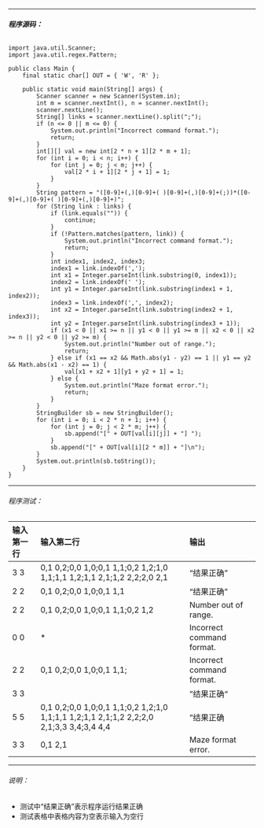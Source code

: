 

---

###### **程序源码：**

```
import java.util.Scanner;
import java.util.regex.Pattern;

public class Main {
	final static char[] OUT = { 'W', 'R' };

	public static void main(String[] args) {
		Scanner scanner = new Scanner(System.in);
		int m = scanner.nextInt(), n = scanner.nextInt();
		scanner.nextLine();
		String[] links = scanner.nextLine().split(";");
		if (n <= 0 || m <= 0) {
			System.out.println("Incorrect command format.");
			return;
		}
		int[][] val = new int[2 * n + 1][2 * m + 1];
		for (int i = 0; i < n; i++) {
			for (int j = 0; j < m; j++) {
				val[2 * i + 1][2 * j + 1] = 1;
			}
		}
		String pattern = "([0-9]+(,)[0-9]+( )[0-9]+(,)[0-9]+(;))*([0-9]+(,)[0-9]+( )[0-9]+(,)[0-9]+)";
		for (String link : links) {
			if (link.equals("")) {
				continue;
			}
			if (!Pattern.matches(pattern, link)) {
				System.out.println("Incorrect command format.");
				return;
			}
			int index1, index2, index3;
			index1 = link.indexOf(',');
			int x1 = Integer.parseInt(link.substring(0, index1));
			index2 = link.indexOf(' ');
			int y1 = Integer.parseInt(link.substring(index1 + 1, index2));
			index3 = link.indexOf(',', index2);
			int x2 = Integer.parseInt(link.substring(index2 + 1, index3));
			int y2 = Integer.parseInt(link.substring(index3 + 1));
			if (x1 < 0 || x1 >= n || y1 < 0 || y1 >= m || x2 < 0 || x2 >= n || y2 < 0 || y2 >= m) {
				System.out.println("Number out of range.");
				return;
			} else if (x1 == x2 && Math.abs(y1 - y2) == 1 || y1 == y2 && Math.abs(x1 - x2) == 1) {
				val[x1 + x2 + 1][y1 + y2 + 1] = 1;
			} else {
				System.out.println("Maze format error.");
				return;
			}
		}
		StringBuilder sb = new StringBuilder();
		for (int i = 0; i < 2 * n + 1; i++) {
			for (int j = 0; j < 2 * m; j++) {
				sb.append("[" + OUT[val[i][j]] + "] ");
			}
			sb.append("[" + OUT[val[i][2 * m]] + "]\n");
		}
		System.out.println(sb.toString());
	}
}

```

---

###### 程序测试：

| 输入第一行 | 输入第二行 | 输出 |
| :--- | :--- | :--- |
| 3 3 | 0,1 0,2;0,0 1,0;0,1 1,1;0,2 1,2;1,0 1,1;1,1 1,2;1,1 2,1;1,2 2,2;2,0 2,1 | “结果正确” |
| 2 2 | 0,1 0,2;0,0 1,0;0,1 1,1 | “结果正确” |
| 2 2 | 0,1 0,2;0,0 1,0;0,1 1,1;0,2 1,2 | Number out of range. |
| 0 0 | \* | Incorrect command format. |
| 2 2 | 0,1 0,2;0,0 1,0;0,1 1,1; | Incorrect command format​. |
| 3 3 |  | ”结果正确“ |
| 5 5 | 0,1 0,2;0,0 1,0;0,1 1,1;0,2 1,2;1,0 1,1;1,1 1,2;1,1 2,1;1,2 2,2;2,0 2,1;3,3 3,4;3,4 4,4 | ”结果正确 |
| 3 3 | 0,1 2,1 | Maze format error. |

---

###### 说明：

* 测试中“结果正确”表示程序运行结果正确
* 测试表格中表格内容为空表示输入为空行



